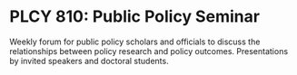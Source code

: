 # PLCY 810: Public Policy Seminar

Weekly forum for public policy scholars and officials to discuss the relationships between policy research and policy outcomes. Presentations by invited speakers and doctoral students.